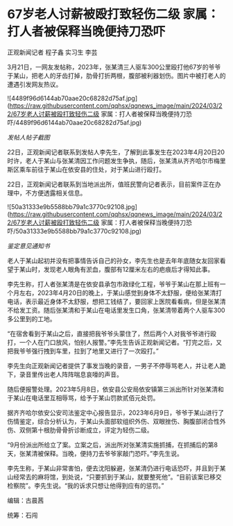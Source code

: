 # 67岁老人讨薪被殴打致轻伤二级 家属：打人者被保释当晚便持刀恐吓

正观新闻记者 程子鑫 实习生 李芸

3月21日，一网友发帖称，2023年，张某清三人驱车300公里殴打他67岁的爷爷于某山，把老人的牙齿打掉，肋骨打折两根，腹部被利器划伤。图片中被打老人的遭遇引发网友热议。

![4489f96d6144ab70aae20c68282d75af.jpg](https://raw.githubusercontent.com/qqhsx/qqnews_image/main/2024/03/22/67岁老人讨薪被殴打致轻伤二级 家属：打人者被保释当晚便持刀恐吓/4489f96d6144ab70aae20c68282d75af.jpg)

_发帖人帖子截图_

22日，正观新闻记者联系到发帖人李先生，了解到此事发生在2023年4月20日20时许，老人于某山与张某清因工作问题发生争执，随后，张某清从齐齐哈尔市梅里斯区乘车前往于某山在依安县的住处，对于某山进行殴打。

22日，正观新闻记者联系到当地派出所，值班民警向记者表示，目前案件正在办理中，不方便透露相关信息。

![50a31333e9b5588bb79a1c3770c92108.jpg](https://raw.githubusercontent.com/qqhsx/qqnews_image/main/2024/03/22/67岁老人讨薪被殴打致轻伤二级 家属：打人者被保释当晚便持刀恐吓/50a31333e9b5588bb79a1c3770c92108.jpg)

_鉴定意见通知书_

老人于某山起初并没有把事情告诉自己的孙女，李先生也是去年年底随女友回家看望于某山时，发现老人眼角有淤血，腹部有12厘米左右的疤痕后才得知此事。

李先生称，打人者张某清是在依安县承包市政绿化工程，爷爷于某山在那上班有一个月左右，2023年4月20日的晚上，于某山感觉到身体不太舒服，便给张某清打电话，表示最近身体不太舒服，想把工钱结了，要回家上医院看看病，但是张某清不给发工资。随后张某清和于某山在电话里发生口角，张某清带着两个人驱车300多公里到的工地。

“在宿舍看到于某山之后，直接把我爷爷头蒙住了，然后两个人对我爷爷进行殴打，一个人在门口放风，怕别人报警。”李先生告诉正观新闻记者。“打完之后，又把我爷爷强行拽到车里，拉到了地里又进行了一次殴打。”

李先生向正观新闻记者提供了事发当晚的录音，一男子不停辱骂老人，并让老人跪下，录音里传出老人阵阵喘息哀嚎的声音。

随后便报警处理。2023年5月8日，依安县公安局依安镇第三派出所针对张某清和于某山在电话里互相辱骂，给予于某山罚款贰佰元处罚。

据齐齐哈尔依安公安司法鉴定中心报告显示，2023年6月9日，爷爷于某山进行了伤情鉴定，综合分析认为，于某山头面部软组织外伤、双眼挫伤、胸腹部闭合性外伤、双侧第十根肋骨骨折诊断成立，评定为轻伤二级。

“9月份派出所给立了案。立案之后，派出所对张某清实施抓捕，在抓捕后的第8天，张某清被保释。当晚，便持刀去爷爷家敲门恐吓。”李先生说。

李先生称，于某山非常害怕，便去沈阳躲避，张某清仍进行电话恐吓，并且到于某山经常去的麻将馆，到处说，“只要抓到于某山，就要整死他”。“目前该案已移交检察院”。李先生说。“我的诉求只想让他得到应有的惩罚。”

编辑：古晨茜

统筹：石闯

